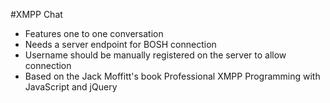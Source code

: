 #XMPP Chat

* Features one to one conversation
* Needs a server endpoint for BOSH connection
* Username should be manually registered on the server to allow connection
* Based on the Jack Moffitt's book Professional XMPP Programming with JavaScript and jQuery

